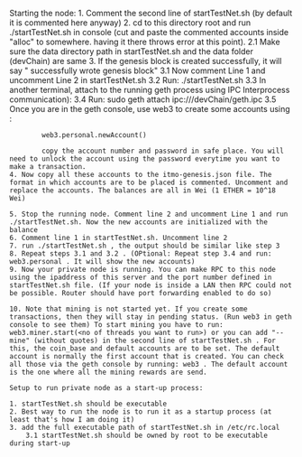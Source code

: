 

Starting the node:
	1. Comment the second line of startTestNet.sh (by default it is commented here anyway)
	2. cd to this directory root and run ./startTestNet.sh in console (cut and paste the commented accounts inside "alloc" to somewhere. having it there throws error at this point).
		2.1 Make sure the data directory path in startTestNet.sh and the data folder (devChain) are same
	3. If the genesis block is created successfully, it will say " successfully wrote genesis block" 
		3.1 Now comment Line 1 and uncomment Line 2 in startTestNet.sh
		3.2 Run: ./startTestNet.sh
		3.3 In another terminal, attach to the running geth process using IPC Interprocess communication):
		3.4 Run:
			sudo geth attach ipc://<absolute path to devChain folder>/devChain/geth.ipc
		3.5 Once you are in the geth console, use web3 to create some accounts using : 
			
			web3.personal.newAccount()

			copy the account number and password in safe place. You will need to unlock the account using the password everytime you want to make a transaction.
	4. Now copy all these accounts to the itmo-genesis.json file. The format in which accounts are to be placed is commented. Uncomment and replace the accounts. The balances are all in Wei (1 ETHER = 10^18 Wei)

	5. Stop the running node. Comment line 2 and uncomment Line 1 and run ./startTestNet.sh. Now the new accounts are initialized with the balance
	6. Comment line 1 in startTestNet.sh. Uncomment line 2
	7. run ./startTestNet.sh , the output should be similar like step 3
	8. Repeat steps 3.1 and 3.2 . (OPtional: Repeat step 3.4 and run: web3.personal . It will show the new accounts)
	9. Now your private node is running. You can make RPC to this node using the ipaddress of this server and the port number defined in startTestNet.sh file. (If your node is inside a LAN then RPC could not be possible. Router should have port forwarding enabled to do so)

	10. Note that mining is not started yet. If you create some transactions, then they will stay in pending status. (Run web3 in geth console to see them) To start mining you have to run: web3.miner.start(<no of threads you want to run>) or you can add "--mine" (without quotes) in the second line of startTestNet.sh . For this, the coin_base and default accounts are to be set. The default account is normally the first account that is created. You can check all those via the geth console by running: web3 . The default account is the one where all the mining rewards are send.

	Setup to run private node as a start-up process:

	1. startTestNet.sh should be executable
	2. Best way to run the node is to run it as a startup process (at least that's how I am doing it)
	3. add the full executable path of startTestNet.sh in /etc/rc.local
		3.1 startTestNet.sh should be owned by root to be executable during start-up
